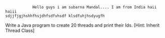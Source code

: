 
				Hello guys i am subarna Mandal.... I am from India haii haiii
    sdjjfjgjhshhfhsjdhfsdfvhsdf klsdfuhjhsdyugfh
Write a Java program to create 20 threads and print their Ids. [Hint: Inherit Thread Class]

